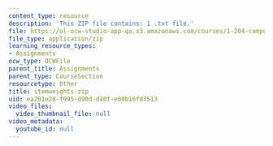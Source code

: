 ```yaml
---
content_type: resource
description: 'This ZIP file contains: 1 .txt file.'
file: https://ol-ocw-studio-app-qa.s3.amazonaws.com/courses/1-204-computer-algorithms-in-systems-engineering-spring-2010/ea201e28f995d90dd40fe00b16fd3513_itemweights.zip
file_type: application/zip
learning_resource_types:
- Assignments
ocw_type: OCWFile
parent_title: Assignments
parent_type: CourseSection
resourcetype: Other
title: itemweights.zip
uid: ea201e28-f995-d90d-d40f-e00b16fd3513
video_files:
  video_thumbnail_file: null
video_metadata:
  youtube_id: null
---
```

